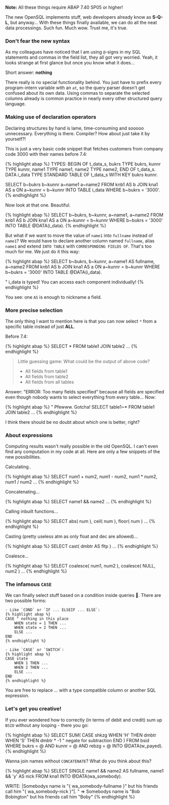 ﻿---
layout: post
tags: abap
---

**Note:** All these things require ABAP 7.40 SP05 or higher!

The new OpenSQL implements stuff, web developers already know as **S-Q-L**, but anyway... With these things finally available, we can do all the neat data processings. Such fun. Much wow. Trust me, it's true.

### Don't fear the new syntax

As my colleagues have noticed that I am using `@`-signs in my SQL statements and commas in the field list, they all got very worried. Yeah, it looks strange at first glance but once you know what it does...

Short answer: **nothing**

There really is no special functionality behind. You just have to prefix every program-intern variable with an `at`, so the query parser doesn't get confused about its own data. Using commas to separate the selected columns already is common practice in nearly every other structured query language.

### Making use of declaration operators

Declaring structures by hand is lame, time-consuming and sooooo unnecessary. Everything is there. Compiler? How about just take it by yourself?!

This is just a very basic code snippet that fetches customers from company code 3000 with their names before 7.4:

{% highlight abap %}
TYPES:
BEGIN OF t_data_s,
    bukrs TYPE bukrs,
    kunnr TYPE kunnr,
    name1 TYPE name1,
    name2 TYPE name2,
END OF t_data_s.
DATA i_data TYPE STANDARD TABLE OF t_data_s WITH KEY bukrs kunnr.

SELECT b~bukrs b~kunnr a~name1 a~name2
  FROM knb1 AS b
  JOIN kna1 AS a
    ON a~kunnr = b~kunnr
  INTO TABLE i_data
 WHERE b~bukrs = '3000'.
{% endhighlight %}

Now look at that one. Beautiful.

{% highlight abap %}
SELECT b~bukrs, b~kunnr, a~name1, a~name2
  FROM knb1 AS b
  JOIN kna1 AS a
    ON a~kunnr = b~kunnr
  WHERE b~bukrs = '3000'
  INTO TABLE @DATA(i_data).
{% endhighlight %}

But what if we want to move the value of `name1` into `fullname` instead of `name1`? We would have to declare another column named `fullname`, alias `name1` and extend `INTO TABLE` with `CORRESPONDING FIELDS OF`. That's too much for me. We just do it this way:

{% highlight abap %}
SELECT b~bukrs, b~kunnr, a~name1 AS fullname, a~name2
  FROM knb1 AS b
  JOIN kna1 AS a
    ON a~kunnr = b~kunnr
  WHERE b~bukrs = '3000'
  INTO TABLE @DATA(i_data).

" i_data is typed! You can access each component individually!
{% endhighlight %}

You see: one `AS` is enough to nickname a field.

### More precise selection

The only thing I want to mention here is that you can now select `*` from a specific table instead of just **ALL**.

Before 7.4:

{% highlight abap %}
SELECT *
    FROM table1
    JOIN table2
...
{% endhighlight %}

> Little guessing game: What could be the output of above code?
>
> - All fields from table1
> - All fields from table2
> - All fields from all tables

Answer: "ERROR: Too many fields specified" because all fields are specified even though nobody wants to select everything from every table... Now:

{% highlight abap %}
" Pfewww. Gotcha!
SELECT table1~*
    FROM table1
    JOIN table2
...
{% endhighlight %}

I think there should be no doubt about which one is better, right?

### About expressions

Computing results wasn't really possible in the old OpenSQL. I can't even find any computation in my code at all. Here are only a few snippets of the new possibilities.

Calculating..

{% highlight abap %}
SELECT num1 + num2, num1 - num2, num1 * num2, num1 / num2 ...
{% endhighlight %}

Concatenating...

{% highlight abap %}
SELECT name1 && name2 ...
{% endhighlight %}

Calling inbuilt functions...

{% highlight abap %}
SELECT abs( num ), ceil( num ), floor( num ) ...
{% endhighlight %}

Casting (pretty useless atm as only float and dec are allowed)...

{% highlight abap %}
SELECT cast( dmbtr AS fltp ) ...
{% endhighlight %}

Coalesce...

{% highlight abap %}
SELECT coalesce( num1, num2 ), coalesce( NULL, num2 ) ...
{% endhighlight %}

### The infamous `CASE`

We can finally select stuff based on a condition inside queries 🎉. There are two possible forms:

    - Like `COND` or `IF ... ELSEIF ... ELSE`:
    {% highlight abap %}
    CASE " nothing in this place
        WHEN state = 1 THEN ...
        WHEN state = 2 THEN ...
        ELSE ...
    END
    {% endhighlight %}

    - Like `CASE` or `SWITCH`:
    {% highlight abap %}
    CASE state
        WHEN 1 THEN ...
        WHEN 2 THEN ...
        ELSE ...
    END
    {% endhighlight %}

You are free to replace <em>...</em> with a type compatible column or another SQL expression.

### Let's get you creative!

If you ever wondered how to correctly (in terms of debit and credit) sum up `BSID` without any looping - there you go:

{% highlight abap %}
SELECT SUM( CASE shkzg
                WHEN 'H' THEN dmbtr
                WHEN 'S' THEN dmbtr * -1 " negate for subtraction
            END )
    FROM bsid
    WHERE bukrs = @<bukrs>
    AND kunnr = @<kunnr>
    AND rebzg = @<belnr>
    INTO @DATA(w_payed).
{% endhighlight %}

Wanna join names without `CONCATENATE`? What do you think about this?

{% highlight abap %}
SELECT SINGLE name1 && name2 AS fullname,
              name1 && 'y' AS nick
    FROM kna1
    INTO @DATA(wa_somebody).

WRITE: |Somebodys name is "{ wa_somebody-fullname }" but his friends call him "{ wa_somebody-nick }"|.
" => Somebodys name is "Bob Bobington" but his friends call him "Boby"
{% endhighlight %}
